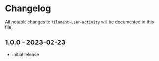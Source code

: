 # Changelog

All notable changes to `filament-user-activity` will be documented in this file.

## 1.0.0 - 2023-02-23

- initial release
